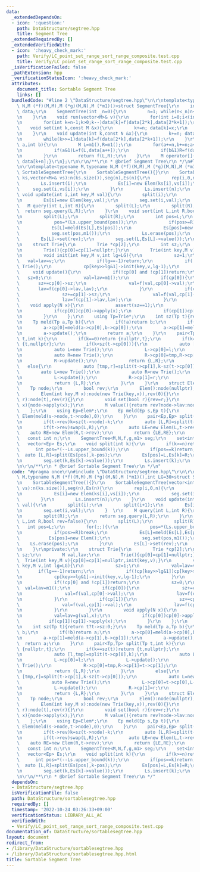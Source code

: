 ```yaml
---
data:
  _extendedDependsOn:
  - icon: ':question:'
    path: DataStructure/segtree.hpp
    title: Segment Tree
  _extendedRequiredBy: []
  _extendedVerifiedWith:
  - icon: ':heavy_check_mark:'
    path: Verify/LC_point_set_range_sort_range_composite.test.cpp
    title: Verify/LC_point_set_range_sort_range_composite.test.cpp
  _isVerificationFailed: false
  _pathExtension: hpp
  _verificationStatusIcon: ':heavy_check_mark:'
  attributes:
    document_title: Sortable Segment Tree
    links: []
  bundledCode: "#line 2 \"DataStructure/segtree.hpp\"\n\r\ntemplate<typename M,typename\
    \ N,M (*f)(M,M),M (*g)(M,N),M (*m1)()>struct SegmentTree{\r\n    int n; vector<M>\
    \ data;\r\n    SegmentTree(int _n=0){\r\n        n=1; while(n<_n)n<<=1; data.assign(2*n,m1());\r\
    \n    }\r\n    void run(vector<M>& v){\r\n        for(int i=0;i<(int)v.size();i++)data[i+n]=v[i];\r\
    \n        for(int k=n-1;k>0;k--)data[k]=f(data[2*k],data[2*k+1]);\r\n    }\r\n\
    \    void set(int k,const M &x){\r\n        k+=n; data[k]=x;\r\n        while(k>>=1)data[k]=f(data[2*k],data[2*k+1]);\r\
    \n    }\r\n    void update(int k,const N &x){\r\n        k+=n; data[k]=g(data[k],x);\r\
    \n        while(k>>=1)data[k]=f(data[2*k],data[2*k+1]);\r\n    }\r\n    M query(int\
    \ a,int b){\r\n        M L=m1(),R=m1();\r\n        for(a+=n,b+=n;a<b;a>>=1,b>>=1){\r\
    \n            if(a&1)L=f(L,data[a++]);\r\n            if(b&1)R=f(data[--b],R);\r\
    \n        }\r\n        return f(L,R);\r\n    }\r\n    M operator[](const int &k)const{return\
    \ data[k+n];}\r\n};\r\n\r\n/**\r\n * @brief Segment Tree\r\n */\n#line 3 \"DataStructure/sortablesegtree.hpp\"\
    \n\r\ntemplate<typename M,typename N,M (*f)(M,M),M (*g)(M,N),M (*m1)(),int LG=30>struct\
    \ SortableSegmentTree{\r\n    SortableSegmentTree(){}\r\n    SortableSegmentTree(vector<int>&\
    \ ks,vector<M>& vs):n(ks.size()),seg(n),Es(n){\r\n        rep(i,0,n){\r\n    \
    \        Ls.insert(i);\r\n            Es[i]=new Elem(ks[i],vs[i]);\r\n       \
    \     seg.set(i,vs[i]);\r\n        }\r\n        Ls.insert(n);\r\n    }\r\n   \
    \ void update(int i,int key,M val){\r\n        split(i);\r\n        split(i+1);\r\
    \n        Es[i]=new Elem(key,val);\r\n        seg.set(i,val);\r\n    }  \r\n \
    \   M query(int L,int R){\r\n        split(L);\r\n        split(R);\r\n      \
    \  return seg.query(L,R);\r\n    }\r\n    void sort(int L,int R,bool rev=false){\r\
    \n        split(L);\r\n        split(R);\r\n        int pos=L;\r\n        for(;;){\r\
    \n            pos=*(Ls.upper_bound(pos));\r\n            if(pos>=R)break;\r\n\
    \            Es[L]=meld(Es[L],Es[pos]);\r\n            Es[pos]=new Elem();\r\n\
    \            seg.set(pos,m1());\r\n            Ls.erase(pos);\r\n        }\r\n\
    \        Es[L]->set(rev);\r\n        seg.set(L,Es[L]->value());\r\n    }\r\nprivate:\r\
    \n    struct Trie{\r\n        Trie *cp[2];\r\n        int sz;\r\n        M val,lav;\r\
    \n        Trie(){cp[0]=cp[1]=nullptr;}\r\n        Trie(int key,M v){cp[0]=cp[1]=nullptr,init(key,v);}\r\
    \n        void init(int key,M v,int lg=LG){\r\n            sz=1;\r\n         \
    \   val=lav=v;\r\n            if(lg==-1)return;\r\n            if(!cp[key>>lg&1])cp[key>>lg&1]=new\
    \ Trie();\r\n            cp[key>>lg&1]->init(key,v,lg-1);\r\n        }\r\n   \
    \     void update(){\r\n            if(!cp[0] and !cp[1])return;\r\n         \
    \   sz=0;\r\n            val=lav=m1();\r\n            if(cp[0]){\r\n         \
    \       sz+=cp[0]->sz;\r\n                val=f(val,cp[0]->val);\r\n         \
    \       lav=f(cp[0]->lav,lav);\r\n            }\r\n            if(cp[1]){\r\n\
    \                sz+=cp[1]->sz;\r\n                val=f(val,cp[1]->val);\r\n\
    \                lav=f(cp[1]->lav,lav);\r\n            }\r\n        }\r\n    \
    \    void apply(N x){\r\n            assert(sz==1);\r\n            val=lav=g(val,x);\r\
    \n            if(cp[0])cp[0]->apply(x);\r\n            if(cp[1])cp[1]->apply(x);\r\
    \n        }\r\n    };\r\n    using Tp=Trie*;\r\n    int sz(Tp t){return t?t->sz:0;}\r\
    \n    Tp meld(Tp a,Tp b){\r\n        if(!a)return b;\r\n        if(!b)return a;\r\
    \n        a->cp[0]=meld(a->cp[0],b->cp[0]);\r\n        a->cp[1]=meld(a->cp[1],b->cp[1]);\r\
    \n        a->update();\r\n        return a;\r\n    }\r\n    pair<Tp,Tp> split(Tp\
    \ t,int k){\r\n        if(k==0)return {nullptr,t};\r\n        if(k==sz(t))return\
    \ {t,nullptr};\r\n        if(k<sz(t->cp[0])){\r\n            auto [l,tmp]=split(t->cp[0],k);\r\
    \n            auto L=new Trie();\r\n            L->cp[0]=l;\r\n            L->update();\r\
    \n            auto R=new Trie();\r\n            R->cp[0]=tmp,R->cp[1]=t->cp[1];\r\
    \n            R->update();\r\n            return {L,R};\r\n        }\r\n     \
    \   else{\r\n            auto [tmp,r]=split(t->cp[1],k-sz(t->cp[0]));\r\n    \
    \        auto L=new Trie();\r\n            auto R=new Trie();\r\n            L->cp[0]=t->cp[0],L->cp[1]=tmp;\r\
    \n            L->update();\r\n            R->cp[1]=r;\r\n            R->update();\r\
    \n            return {L,R};\r\n        }\r\n    }\r\n    struct Elem{\r\n    \
    \    Tp node;\r\n        bool rev;\r\n        Elem():node(nullptr),rev(0){}\r\n\
    \        Elem(int key,M x):node(new Trie(key,x)),rev(0){}\r\n        Elem(Tp t,bool\
    \ r):node(t),rev(r){}\r\n        void set(bool r){rev=r;}\r\n        void apply(N\
    \ x){node->apply(x);}\r\n        M value(){return rev?node->lav:node->val;}\r\n\
    \    };\r\n    using Ep=Elem*;\r\n    Ep meld(Ep s,Ep t){\r\n        return new\
    \ Elem(meld(s->node,t->node),0);\r\n    }\r\n    pair<Ep,Ep> split(Ep t,int k){\r\
    \n        if(t->rev)k=sz(t->node)-k;\r\n        auto [L,R]=split(t->node,k);\r\
    \n        if(t->rev)swap(L,R);\r\n        auto LE=new Elem(L,t->rev);\r\n    \
    \    auto RE=new Elem(R,t->rev);\r\n        return {LE,RE};\r\n    }\r\n\r\n \
    \   const int n;\r\n    SegmentTree<M,N,f,g,m1> seg;\r\n    set<int> Ls;\r\n \
    \   vector<Ep> Es;\r\n    void split(int k){\r\n        if(k>=n)return;\r\n  \
    \      int pos=*(--Ls.upper_bound(k));\r\n        if(pos==k)return;\r\n      \
    \  auto [L,R]=split(Es[pos],k-pos);\r\n        Es[pos]=L,Es[k]=R;\r\n        seg.set(pos,Es[pos]->value());\r\
    \n        seg.set(k,Es[k]->value());\r\n        Ls.insert(k);\r\n    }\r\n};\r\
    \n\r\n/**\r\n * @brief Sortable Segment Tree\r\n */\n"
  code: "#pragma once\r\n#include \"DataStructure/segtree.hpp\"\r\n\r\ntemplate<typename\
    \ M,typename N,M (*f)(M,M),M (*g)(M,N),M (*m1)(),int LG=30>struct SortableSegmentTree{\r\
    \n    SortableSegmentTree(){}\r\n    SortableSegmentTree(vector<int>& ks,vector<M>&\
    \ vs):n(ks.size()),seg(n),Es(n){\r\n        rep(i,0,n){\r\n            Ls.insert(i);\r\
    \n            Es[i]=new Elem(ks[i],vs[i]);\r\n            seg.set(i,vs[i]);\r\n\
    \        }\r\n        Ls.insert(n);\r\n    }\r\n    void update(int i,int key,M\
    \ val){\r\n        split(i);\r\n        split(i+1);\r\n        Es[i]=new Elem(key,val);\r\
    \n        seg.set(i,val);\r\n    }  \r\n    M query(int L,int R){\r\n        split(L);\r\
    \n        split(R);\r\n        return seg.query(L,R);\r\n    }\r\n    void sort(int\
    \ L,int R,bool rev=false){\r\n        split(L);\r\n        split(R);\r\n     \
    \   int pos=L;\r\n        for(;;){\r\n            pos=*(Ls.upper_bound(pos));\r\
    \n            if(pos>=R)break;\r\n            Es[L]=meld(Es[L],Es[pos]);\r\n \
    \           Es[pos]=new Elem();\r\n            seg.set(pos,m1());\r\n        \
    \    Ls.erase(pos);\r\n        }\r\n        Es[L]->set(rev);\r\n        seg.set(L,Es[L]->value());\r\
    \n    }\r\nprivate:\r\n    struct Trie{\r\n        Trie *cp[2];\r\n        int\
    \ sz;\r\n        M val,lav;\r\n        Trie(){cp[0]=cp[1]=nullptr;}\r\n      \
    \  Trie(int key,M v){cp[0]=cp[1]=nullptr,init(key,v);}\r\n        void init(int\
    \ key,M v,int lg=LG){\r\n            sz=1;\r\n            val=lav=v;\r\n     \
    \       if(lg==-1)return;\r\n            if(!cp[key>>lg&1])cp[key>>lg&1]=new Trie();\r\
    \n            cp[key>>lg&1]->init(key,v,lg-1);\r\n        }\r\n        void update(){\r\
    \n            if(!cp[0] and !cp[1])return;\r\n            sz=0;\r\n          \
    \  val=lav=m1();\r\n            if(cp[0]){\r\n                sz+=cp[0]->sz;\r\
    \n                val=f(val,cp[0]->val);\r\n                lav=f(cp[0]->lav,lav);\r\
    \n            }\r\n            if(cp[1]){\r\n                sz+=cp[1]->sz;\r\n\
    \                val=f(val,cp[1]->val);\r\n                lav=f(cp[1]->lav,lav);\r\
    \n            }\r\n        }\r\n        void apply(N x){\r\n            assert(sz==1);\r\
    \n            val=lav=g(val,x);\r\n            if(cp[0])cp[0]->apply(x);\r\n \
    \           if(cp[1])cp[1]->apply(x);\r\n        }\r\n    };\r\n    using Tp=Trie*;\r\
    \n    int sz(Tp t){return t?t->sz:0;}\r\n    Tp meld(Tp a,Tp b){\r\n        if(!a)return\
    \ b;\r\n        if(!b)return a;\r\n        a->cp[0]=meld(a->cp[0],b->cp[0]);\r\
    \n        a->cp[1]=meld(a->cp[1],b->cp[1]);\r\n        a->update();\r\n      \
    \  return a;\r\n    }\r\n    pair<Tp,Tp> split(Tp t,int k){\r\n        if(k==0)return\
    \ {nullptr,t};\r\n        if(k==sz(t))return {t,nullptr};\r\n        if(k<sz(t->cp[0])){\r\
    \n            auto [l,tmp]=split(t->cp[0],k);\r\n            auto L=new Trie();\r\
    \n            L->cp[0]=l;\r\n            L->update();\r\n            auto R=new\
    \ Trie();\r\n            R->cp[0]=tmp,R->cp[1]=t->cp[1];\r\n            R->update();\r\
    \n            return {L,R};\r\n        }\r\n        else{\r\n            auto\
    \ [tmp,r]=split(t->cp[1],k-sz(t->cp[0]));\r\n            auto L=new Trie();\r\n\
    \            auto R=new Trie();\r\n            L->cp[0]=t->cp[0],L->cp[1]=tmp;\r\
    \n            L->update();\r\n            R->cp[1]=r;\r\n            R->update();\r\
    \n            return {L,R};\r\n        }\r\n    }\r\n    struct Elem{\r\n    \
    \    Tp node;\r\n        bool rev;\r\n        Elem():node(nullptr),rev(0){}\r\n\
    \        Elem(int key,M x):node(new Trie(key,x)),rev(0){}\r\n        Elem(Tp t,bool\
    \ r):node(t),rev(r){}\r\n        void set(bool r){rev=r;}\r\n        void apply(N\
    \ x){node->apply(x);}\r\n        M value(){return rev?node->lav:node->val;}\r\n\
    \    };\r\n    using Ep=Elem*;\r\n    Ep meld(Ep s,Ep t){\r\n        return new\
    \ Elem(meld(s->node,t->node),0);\r\n    }\r\n    pair<Ep,Ep> split(Ep t,int k){\r\
    \n        if(t->rev)k=sz(t->node)-k;\r\n        auto [L,R]=split(t->node,k);\r\
    \n        if(t->rev)swap(L,R);\r\n        auto LE=new Elem(L,t->rev);\r\n    \
    \    auto RE=new Elem(R,t->rev);\r\n        return {LE,RE};\r\n    }\r\n\r\n \
    \   const int n;\r\n    SegmentTree<M,N,f,g,m1> seg;\r\n    set<int> Ls;\r\n \
    \   vector<Ep> Es;\r\n    void split(int k){\r\n        if(k>=n)return;\r\n  \
    \      int pos=*(--Ls.upper_bound(k));\r\n        if(pos==k)return;\r\n      \
    \  auto [L,R]=split(Es[pos],k-pos);\r\n        Es[pos]=L,Es[k]=R;\r\n        seg.set(pos,Es[pos]->value());\r\
    \n        seg.set(k,Es[k]->value());\r\n        Ls.insert(k);\r\n    }\r\n};\r\
    \n\r\n/**\r\n * @brief Sortable Segment Tree\r\n */"
  dependsOn:
  - DataStructure/segtree.hpp
  isVerificationFile: false
  path: DataStructure/sortablesegtree.hpp
  requiredBy: []
  timestamp: '2022-10-24 03:26:33+09:00'
  verificationStatus: LIBRARY_ALL_AC
  verifiedWith:
  - Verify/LC_point_set_range_sort_range_composite.test.cpp
documentation_of: DataStructure/sortablesegtree.hpp
layout: document
redirect_from:
- /library/DataStructure/sortablesegtree.hpp
- /library/DataStructure/sortablesegtree.hpp.html
title: Sortable Segment Tree
---
```


